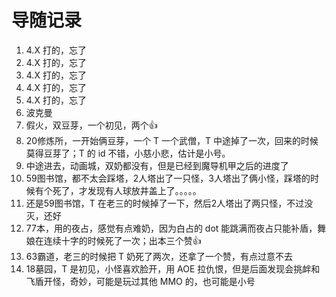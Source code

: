 # 导随记录

1. 4.X 打的，忘了
2. 4.X 打的，忘了
3. 4.X 打的，忘了
4. 4.X 打的，忘了
5. 4.X 打的，忘了
6. 波克曼
7. 假火，双豆芽，一个初见，两个👍
8. 20修炼所，一开始俩豆芽，一个 T 一个武僧，T 中途掉了一次，回来的时候莫得豆芽了；T 的 id 不错，小慈小悲，估计是小号。
9. 中途进去，动画城，双奶都没有，但是已经到魔导机甲之后的进度了
10. 59图书馆，都不太会踩塔，2人塔出了一只怪，3人塔出了俩小怪，踩塔的时候有个死了，才发现有人球放井盖上了。。。。。
11. 还是59图书馆，T 在老三的时候掉了一下，然后2人塔出了两只怪，不过没灭，还好
12. 77本，用的夜占，感觉有点难奶，因为白占的 dot 能跳满而夜占只能补盾，舞娘在连续十字的时候死了一次；出本三个赞👍
13. 63霸道，老三的时候把 T 奶死了两次，还拿了一个赞，有点过意不去
14. 18墓园，T 是初见，小怪喜欢脸开，用 AOE 拉仇恨，但是后面发现会挑衅和飞盾开怪，奇妙，可能是玩过其他 MMO 的，也可能是小号


